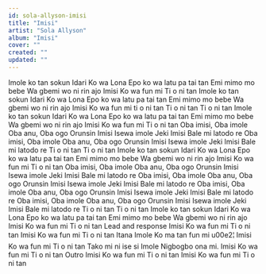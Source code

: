 ```yaml
---
id: sola-allyson-imisi
title: "Imisi"
artist: "Sola Allyson"
album: "Imisi"
cover: ""
created: ""
updated: ""
---
```


Imole ko tan sokun
Idari Ko wa Lona
Epo ko wa latu pa tai tan
Emi mimo mo bebe
Wa gbemi wo ni rin ajo
Imisi Ko wa fun mi Ti o ni tan
Imole ko tan sokun
Idari Ko wa Lona
Epo ko wa latu pa tai tan
Emi mimo mo bebe
Wa gbemi wo ni rin ajo
Imisi Ko wa fun mi ti o ni tan
Ti o ni tan
Ti o ni tan
Imole ko tan sokun
Idari Ko wa Lona
Epo ko wa latu pa tai tan
Emi mimo mo bebe
Wa gbemi wo ni rin ajo
Imisi Ko wa fun mi Ti o ni tan
Oba imisi, Oba imole
Oba anu, Oba ogo
Orunsin Imisi
Isewa imole
Jeki Imisi Bale mi latodo re
Oba imisi, Oba imole
Oba anu, Oba ogo
Orunsin Imisi
Isewa imole
Jeki Imisi Bale mi latodo re
Ti o ni tan
Ti o ni tan
Imole ko tan sokun
Idari Ko wa Lona
Epo ko wa latu pa tai tan
Emi mimo mo bebe
Wa gbemi wo ni rin ajo
Imisi Ko wa fun mi Ti o ni tan
Oba imisi, Oba imole
Oba anu, Oba ogo
Orunsin Imisi
Isewa imole
Jeki Imisi Bale mi latodo re
Oba imisi, Oba imole
Oba anu, Oba ogo
Orunsin Imisi
Isewa imole
Jeki Imisi Bale mi latodo re
Oba imisi, Oba imole
Oba anu, Oba ogo
Orunsin Imisi
Isewa imole
Jeki Imisi Bale mi latodo re
Oba imisi, Oba imole
Oba anu, Oba ogo
Orunsin Imisi
Isewa imole
Jeki Imisi Bale mi latodo re
Ti o ni tan
Ti o ni tan
Imole ko tan sokun
Idari Ko wa Lona
Epo ko wa latu pa tai tan
Emi mimo mo bebe
Wa gbemi wo ni rin ajo
Imisi Ko wa fun mi Ti o ni tan
Lead and response
Imisi Ko wa fun mi Ti o ni tan
Imisi Ko wa fun mi Ti o ni tan
Itana Imole Ko ma tan fun mi u00e2¦
Imisi Ko wa fun mi Ti o ni tan
Tako mi ni ise si Imole Nigbogbo ona mi.
Imisi Ko wa fun mi Ti o ni tan
Outro
Imisi Ko wa fun mi Ti o ni tan
Imisi Ko wa fun mi Ti o ni tan